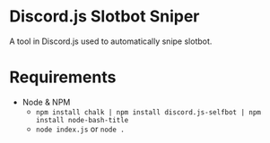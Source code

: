# Discord.js Slotbot Sniper
A tool in Discord.js used to automatically snipe slotbot.

# Requirements
- Node & NPM
  - `npm install chalk | npm install discord.js-selfbot | npm install node-bash-title`
  - `node index.js` or `node .`
